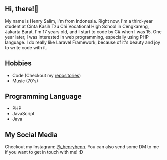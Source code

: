 ## Hi, there!👋

<p>
  My name is Henry Salim, I'm from Indonesia. Right now, I'm a third-year student at Cinta Kasih Tzu Chi Vocational High School in Cengkareng, Jakarta Barat. 
  I'm 17 years old, and I start to code by C# when I was 15. One year later, I was interested in web programming, especially using PHP language. I do really like Laravel Framework,
  because of it's beauty and joy to write code with it.
</p>

## Hobbies

- Code (Checkout my <a href="https://github.com/henryhenn">repositories</a>)
- Music (70's)

## Programming Language

- PHP
- JavaScript
- Java

## My Social Media

<p>
  Checkout my Instagram:  <a href="https://instagram.com/_henryhenn" alt="My Instagram" target="_blank">@_henryhenn</a>.
  You can also send some DM to me if you want to get in touch with me! :D
</p>
